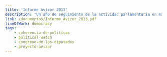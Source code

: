 ```yaml
---
title: 'Informe Avizor 2013'
description: 'Un año de seguimiento de la actividad parlamentaria en materia de desarrollo'
link: /documentos/Informe_Avizor_2013.pdf
lineOfWork: democracy
tags:
    - coherencia-de-politicas
    - political-watch
    - congreso-de-los-diputados
    - proyecto-avizor
---
```

